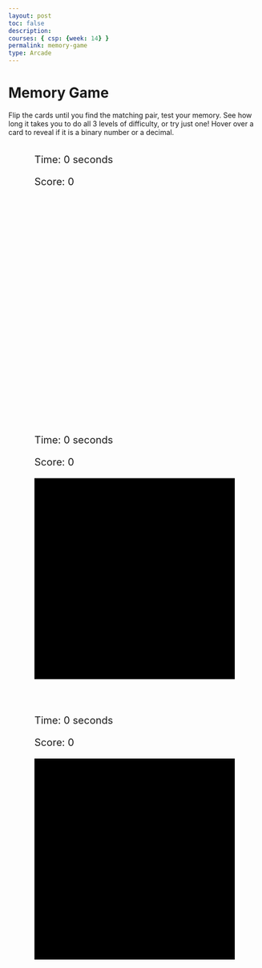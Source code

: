 ```yaml
---
layout: post
toc: false
description:
courses: { csp: {week: 14} }
permalink: memory-game
type: Arcade
---
```

<!DOCTYPE html>
<html>
<head>
    <title>Binary Memory Game</title>
    <style>
        .container {
            display: flex;
            flex-wrap: wrap;
            justify-content: center;
            gap: 50px;
        }
       .game-board {
            width: 400px;
            height: 400px;
            display: grid;
            grid-template-columns: repeat(4, 1fr);
            grid-gap: 5px;
            border-collapse: collapse;
        }
        .game-board.hard {
            grid-template-columns: repeat(5, 1fr);
            background-color: black;
        }
        .game-board.hardest {
            grid-template-columns: repeat(6, 1fr);
            background-color: black;
        }  
        .card {
            background-color: blue;
            color: black;
            display: flex;
            align-items: center;
            justify-content: center;
            font-size: 20px;
            cursor: pointer;
            position: relative; /* Added for hover hint */
        }
        .hover-hint {
            display: none;
            position: absolute;
            bottom: 5px;
            left: 5px;
            background-color: rgba(255, 255, 255, 0.7);
            padding: 5px;
            border-radius: 5px;
            font-size: 12px;
        }
        .card:hover .hover-hint {
            display: block;
        }
        #timer, #score, #timer2, #score2, #timer3, #score3 {
            margin: 20px 0;
            font-size: 20px;
        }
    </style>
</head>
<body>
    <h1> Memory Game </h1>
    <p>Flip the cards until you find the matching pair, test your memory. See how long it takes you to do all 3 levels of difficulty, or try just one! Hover over a card to reveal if it is a binary number or a decimal.</p>
    <div class="container">
        <div class="game-section">
            <div id="timer">Time: 0 seconds</div>
            <div id="score">Score: 0</div>
            <div id="gameBoard" class="game-board"></div>
        </div>
        <div class="game-section">
            <div id="timer2">Time: 0 seconds</div>
            <div id="score2">Score: 0</div>
            <div id="gameBoard2" class="game-board hard"></div>
        </div>
        <div class="game-section">
            <div id="timer3">Time: 0 seconds</div>
            <div id="score3">Score: 0</div>
            <div id="gameBoard3" class="game-board hardest"></div>
        </div>
    </div>
    <script>
        document.addEventListener('DOMContentLoaded', () => {
            function shuffle(array) {
                for (let i = array.length - 1; i > 0; i--) {
                    const j = Math.floor(Math.random() * (i + 1));
                    [array[i], array[j]] = [array[j], array[i]];
                }
            }
            function initGame(gameBoardId, timerId, scoreId, numPairs) {
                const gameBoard = document.getElementById(gameBoardId);
                const timerDisplay = document.getElementById(timerId);
                const scoreDisplay = document.getElementById(scoreId);
                const binaryNumbers = Array.from({ length: numPairs }, (_, i) => i.toString(2).padStart(3, '0'));
                const decimalNumbers = binaryNumbers.map(bin => parseInt(bin, 2).toString());
                let cards = [...binaryNumbers, ...decimalNumbers];
                let cardsRevealed = new Array(numPairs * 2).fill(false);
                let selectedCards = [];
                let timeElapsed = 0;
                let score = 0;
                let timer = setInterval(() => updateTimer(timerDisplay, timeElapsed++), 1000);

                shuffle(cards);
                createGameBoard(gameBoard, cards);

                function createGameBoard(board, cards) {
                    cards.forEach((number, index) => {
                        const card = document.createElement('div');
                        card.className = 'card';
                        card.setAttribute('data-number', number);
                        card.setAttribute('data-index', index);

                        const decimal = number.length === 3 ? parseInt(number, 2) : number;
                        card.setAttribute('data-decimal', decimal);

                        // Create hover hint element
                        const hoverHint = document.createElement('span');
                        hoverHint.className = 'hover-hint';
                        hoverHint.textContent = number.length === 3 ? 'Binary Number' : 'Decimal';
                        card.appendChild(hoverHint);

                        card.addEventListener('click', () => revealCard(card, index, board, cardsRevealed, selectedCards, scoreDisplay, score));
                        board.appendChild(card);
                    });
                }
                function updateTimer(display, elapsed) {
                    display.textContent = 'Time: ' + elapsed + ' seconds';
                }

                function revealCard(card, index, board, cardsRevealed, selectedCards, scoreDisplay, score) {
                    if (cardsRevealed[index] || selectedCards.includes(index)) return;
                    card.style.backgroundColor = 'white';
                    let cardContent = board.children[index].getAttribute('data-number');
                    card.textContent = cardContent;
                    selectedCards.push(index);

                    if (selectedCards.length === 2) {
                        setTimeout(() => checkMatch(board, cardsRevealed, selectedCards, scoreDisplay, score), 500);
                    }
                }

                function checkMatch(board, cardsRevealed, selectedCards, scoreDisplay, score) {
                    const [index1, index2] = selectedCards;
                    const card1 = board.children[index1];
                    const card2 = board.children[index2];

                    const number1 = card1.getAttribute('data-decimal');
                    const number2 = card2.getAttribute('data-decimal');

                    const isMatch = number1 === number2;

                    if (isMatch) {
                        console.log("Match found!");
                        cardsRevealed[index1] = cardsRevealed[index2] = true;
                        score++;
                        scoreDisplay.textContent = 'Score: ' + score;
                    } else {
                        console.log("No match.");
                        setTimeout(() => {
                            hideCard(card1);
                            hideCard(card2);
                        }, 1000);
                    }

                    selectedCards.length = 0;
                }

                function hideCard(card) {
                    card.style.backgroundColor = 'blue';
                    card.textContent = '';
                }
            }

            initGame('gameBoard', 'timer', 'score', 8);
            initGame('gameBoard2', 'timer2', 'score2', 10);
            initGame('gameBoard3', 'timer3', 'score3', 12);
        });
    </script>
</body>
</html>

